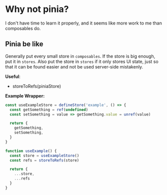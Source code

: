 # Why not pinia?

I don't have time to learn it properly, and it seems like more work to me than composables do.

## Pinia be like

Generally put every small store in `composables`.
If the store is big enough, put it in `stores`.
Also put the store in `stores` if it only stores UI state, just so that it can be found easier and not be used server-side mistakenly.

**Useful**:

- storeToRefs(piniaStore)

**Example Wrapper:**

```ts:stores/useExampleStore.ts
const useExampleStore = defineStore('example', () => {
  const getSomething = ref(undefined)
  const setSomething = value => getSomething.value = unref(value)

  return {
    getSomething,
    setSomething,
  }
}
```

```ts:composables/useExample.ts
function useExample() {
  const store = useExampleStore()
  const refs = storeToRefs(store)

  return {
    ...store,
    ...refs
  }
}
```
